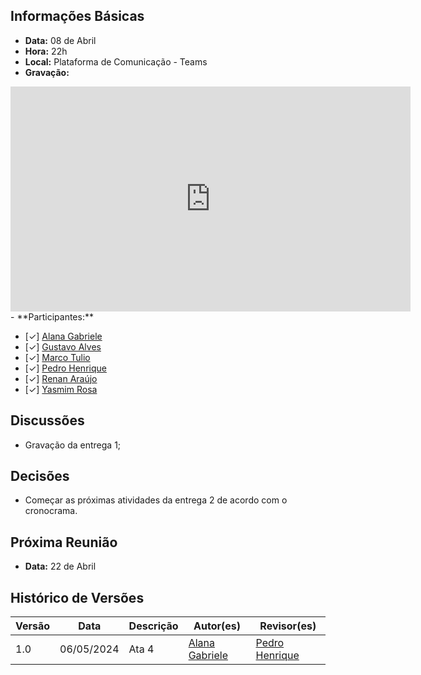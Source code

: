 ## Informações Básicas

- **Data:** 08 de Abril
- **Hora:** 22h
- **Local:** Plataforma de Comunicação - Teams
- **Gravação:** 
<iframe src="https://unbbr.sharepoint.com/sites/IHC-Grupo888/_layouts/15/embed.aspx?UniqueId=37345099-ed87-42db-99e8-9020a7b0cb9b&embed=%7B%22ust%22%3Atrue%2C%22hv%22%3A%22CopyEmbedCode%22%7D&referrer=StreamWebApp&referrerScenario=EmbedDialog.Create" width="640" height="360" frameborder="0" scrolling="no" allowfullscreen title="Reunião em _General_-20240408_204524-Gravação de Reunião.mp4"></iframe>
<!-- [link](https://unbbr.sharepoint.com/sites/IHC-Grupo888/Documentos%20Compartilhados/General/Recordings/Reuni%C3%A3o%20em%20_General_-20240408_204524-Grava%C3%A7%C3%A3o%20de%20Reuni%C3%A3o.mp4?web=1) -->
- **Participantes:**

  - [✓] [Alana Gabriele](https://github.com/alanagabriele)
  - [✓] [Gustavo Alves](https://github.com/gustaallves)
  - [✓] [Marco Tulio](https://github.com/MarcoTulioSoares)
  - [✓] [Pedro Henrique](https://github.com/PedroHenrique061)
  - [✓] [Renan Araújo](https://github.com/renantfm4)
  - [✓] [Yasmim Rosa](https://github.com/yaskisoba)

## Discussões

- Gravação da entrega 1;

## Decisões

- Começar as próximas atividades da entrega 2 de acordo com o cronocrama.

## Próxima Reunião

- **Data:** 22 de Abril

## Histórico de Versões

| Versão |    Data    | Descrição | Autor(es)                                          | Revisor(es)                                           |
| ------ | :--------: | --------- | -------------------------------------------------- | ----------------------------------------------------- |
| 1.0    | 06/05/2024 | Ata 4     | [Alana Gabriele](https://github.com/alanagabriele) | [Pedro Henrique](https://github.com/PedroHenrique061) |
